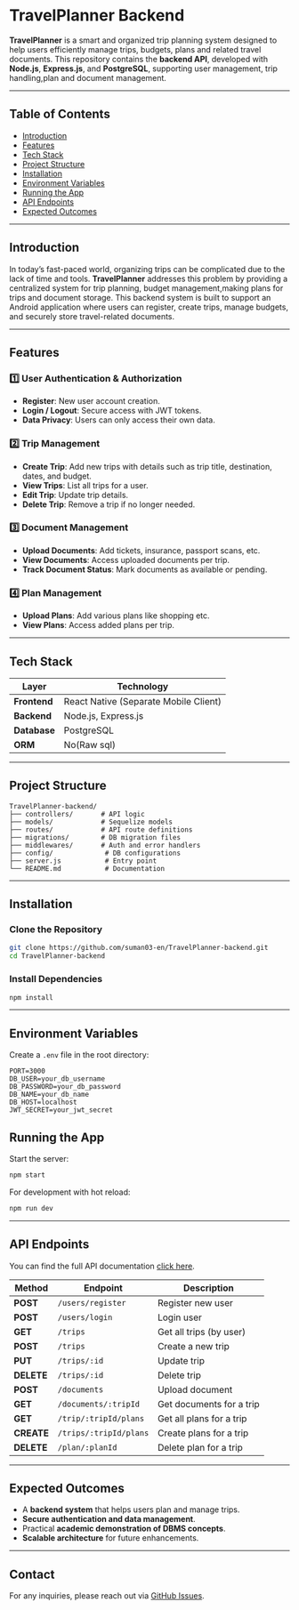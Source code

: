 # TravelPlanner Backend

**TravelPlanner** is a smart and organized trip planning system designed to help users efficiently manage trips, budgets, plans and related travel documents.
This repository contains the **backend API**, developed with **Node.js**, **Express.js**, and **PostgreSQL**, supporting user management, trip handling,plan and document management.

---

## Table of Contents

* [Introduction](#introduction)
* [Features](#features)
* [Tech Stack](#tech-stack)
* [Project Structure](#project-structure)
* [Installation](#installation)
* [Environment Variables](#environment-variables)
* [Running the App](#running-the-app)
* [API Endpoints](#api-endpoints)
* [Expected Outcomes](#expected-outcomes)

---

## Introduction

In today’s fast-paced world, organizing trips can be complicated due to the lack of time and tools. **TravelPlanner** addresses this problem by providing a centralized system for trip planning, budget management,making plans for trips and document storage. This backend system is built to support an Android application where users can register, create trips, manage budgets, and securely store travel-related documents.

---

## Features

### 1️⃣ User Authentication & Authorization

* **Register**: New user account creation.
* **Login / Logout**: Secure access with JWT tokens.
* **Data Privacy**: Users can only access their own data.

### 2️⃣ Trip Management

* **Create Trip**: Add new trips with details such as trip title, destination, dates, and budget.
* **View Trips**: List all trips for a user.
* **Edit Trip**: Update trip details.
* **Delete Trip**: Remove a trip if no longer needed.

### 3️⃣ Document Management

* **Upload Documents**: Add tickets, insurance, passport scans, etc.
* **View Documents**: Access uploaded documents per trip.
* **Track Document Status**: Mark documents as available or pending.

### 4️⃣ Plan Management

* **Upload Plans**: Add various plans like shopping etc.
* **View Plans**: Access added plans per trip.

---

## Tech Stack

| Layer                | Technology                            |
| -------------------- | ------------------------------------- |
| **Frontend**         | React Native (Separate Mobile Client) |
| **Backend**          | Node.js, Express.js                   |
| **Database**         | PostgreSQL                            |
| **ORM**              | No(Raw sql)                           |

---

## Project Structure

```
TravelPlanner-backend/
├── controllers/       # API logic
├── models/            # Sequelize models
├── routes/            # API route definitions
├── migrations/        # DB migration files
├── middlewares/       # Auth and error handlers
├── config/             # DB configurations
├── server.js           # Entry point
└── README.md           # Documentation
```

---

## Installation

### Clone the Repository

```bash
git clone https://github.com/suman03-en/TravelPlanner-backend.git
cd TravelPlanner-backend
```

### Install Dependencies

```bash
npm install
```

---

## Environment Variables

Create a `.env` file in the root directory:

```
PORT=3000
DB_USER=your_db_username
DB_PASSWORD=your_db_password
DB_NAME=your_db_name
DB_HOST=localhost
JWT_SECRET=your_jwt_secret
```


## Running the App

Start the server:

```bash
npm start
```

For development with hot reload:

```bash
npm run dev
```

---

## API Endpoints

You can find the full API documentation [click here](https://github.com/suman03-en/TravelPlanner-backend/blob/main/docs/api.md).


| Method     | Endpoint             | Description              |
| ---------- | -------------------- | ------------------------ |
| **POST**   | `/users/register`    | Register new user        |
| **POST**   | `/users/login`       | Login user               |
| **GET**    | `/trips`             | Get all trips (by user)  |
| **POST**   | `/trips`             | Create a new trip        |
| **PUT**    | `/trips/:id`         | Update trip              |
| **DELETE** | `/trips/:id`         | Delete trip              |
| **POST**   | `/documents`         | Upload document          |
| **GET**    | `/documents/:tripId` | Get documents for a trip |
| **GET**    | `/trip/:tripId/plans` | Get all plans for a trip |
| **CREATE**    | `/trips/:tripId/plans` | Create plans for a trip |
| **DELETE**    | `/plan/:planId` | Delete plan for a trip |

---

## Expected Outcomes

* A **backend system** that helps users plan and manage trips.
* **Secure authentication and data management**.
* Practical **academic demonstration of DBMS concepts**.
* **Scalable architecture** for future enhancements.

---

## Contact

For any inquiries, please reach out via [GitHub Issues](https://github.com/suman03-en/TravelPlanner-backend/issues).
